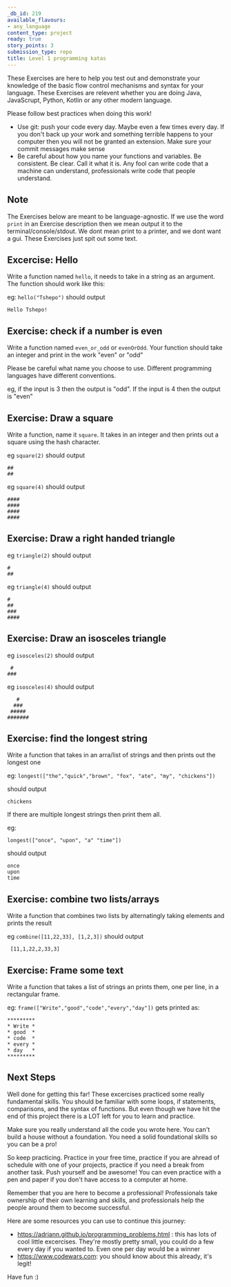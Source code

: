 ```yaml
---
_db_id: 219
available_flavours:
- any_language
content_type: project
ready: true
story_points: 3
submission_type: repo
title: Level 1 programming katas
---
```


These Exercises are here to help you test out and demonstrate your knowledge of the basic flow control mechanisms and syntax for your language. These Exercises are relevent whether you are doing Java, JavaScrupt, Python, Kotlin or any other modern language.

Please follow best practices when doing this work!

- Use git: push your code every day. Maybe even a few times every day. If you don't back up your work and something terrible happens to your computer then you will not be granted an extension. Make sure your commit messages make sense
- Be careful about how you name your functions and variables. Be consistent. Be clear. Call it what it is. Any fool can write code that a machine can understand, professionals write code that people understand.

## Note

The Exercises below are meant to be language-agnostic. If we use the word `print` in an Exercise description then we mean output it to the terminal/console/stdout. We dont mean print to a printer, and we dont want a gui. These Exercises just spit out some text.

## Excercise: Hello

Write a function named `hello`, it needs to take in a string as an argument. The function should work like this:

eg: `hello("Tshepo")` should output

```
Hello Tshepo!
```

## Exercise: check if a number is even

Write a function named `even_or_odd` or `evenOrOdd`. Your function should take an integer and print in the work "even" or "odd"

Please be careful what name you choose to use. Different programming languages have different conventions.

eg, if the input is 3 then the output is "odd". If the input is 4 then the output is "even"

## Exercise: Draw a square

Write a function, name it `square`. It takes in an integer and then prints out a square using the hash character.

eg `square(2)` should output

```
##
##
```

eg `square(4)` should output

```
####
####
####
####
```

## Exercise: Draw a right handed triangle

eg `triangle(2)` should output

```
#
##
```

eg `triangle(4)` should output

```
#
##
###
####
```

## Exercise: Draw an isosceles triangle

eg `isosceles(2)` should output

```
 #
###
```

eg `isosceles(4)` should output

```
   #
  ###
 #####
#######
```

## Exercise: find the longest string

Write a function that takes in an arra/list of strings and then prints out the longest one

eg: `longest(["the","quick","brown", "fox", "ate", "my", "chickens"])`

should output

```
chickens
```

If there are multiple longest strings then print them all.

eg:

`longest(["once", "upon", "a" "time"])`

should output

```
once
upon
time
```

## Exercise: combine two lists/arrays

Write a function that combines two lists by alternatingly taking elements and prints the result

eg `combine([11,22,33], [1,2,3])` should output

```
 [11,1,22,2,33,3]
```

## Exercise: Frame some text

Write a function that takes a list of strings an prints them, one per line, in a rectangular frame.

eg: `frame(["Write","good","code","every","day"])` gets printed as:

```
*********
* Write *
* good  *
* code  *
* every *
* day   *
*********
```

## Next Steps

Well done for getting this far! These excercises practiced some really fundamental skills. You should be familiar with some loops, if statements, comparisons, and the syntax of functions. But even though we have hit the end of this project there is a LOT left for you to learn and practice.

Make sure you really understand all the code you wrote here. You can't build a house without a foundation. You need a solid foundational skills so you can be a pro!

So keep practicing. Practice in your free time, practice if you are ahread of schedule with one of your projects, practice if you need a break from another task. Push yourself and be awesome! You can even practice with a pen and paper if you don't have access to a computer at home.

Remember that you are here to become a professional! Professionals take ownership of their own learning and skills, and professionals help the people around them to become successful.

Here are some resources you can use to continue this journey:

- https://adriann.github.io/programming_problems.html : this has lots of cool little excercises. They're mostly pretty small, you could do a few every day if you wanted to. Even one per day would be a winner
- https://www.codewars.com: you should know about this already, it's legit!

Have fun :)